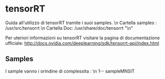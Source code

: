 # tensorRT

Guida all'utilizzo di tensorRT tramite i suoi samples. \n
Cartella samples : /usr/src/tensorrt \n
Cartella Doc: /usr/share/doc/tensorrt "\n"

Per uteriori informazioni su tensorRT visitare la pagina di documentazione ufficiale:
http://docs.nvidia.com/deeplearning/sdk/tensorrt-api/index.html

## Samples
I sample vanno i orindine di complessita : \n
1-- sampleMNSIT
